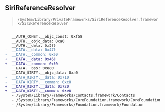 ## SiriReferenceResolver

> `/System/Library/PrivateFrameworks/SiriReferenceResolver.framework/SiriReferenceResolver`

```diff

   __AUTH_CONST.__objc_const: 0xf58
   __AUTH.__objc_data: 0xa0
   __AUTH.__data: 0x5f0
-  __DATA.__data: 0x470
-  __DATA.__common: 0xa0
+  __DATA.__data: 0x460
+  __DATA.__common: 0x80
   __DATA.__bss: 0x880
   __DATA_DIRTY.__objc_data: 0xa0
-  __DATA_DIRTY.__data: 0x710
-  __DATA_DIRTY.__common: 0xc8
+  __DATA_DIRTY.__data: 0x720
+  __DATA_DIRTY.__common: 0xe8
   - /System/Library/Frameworks/Contacts.framework/Contacts
   - /System/Library/Frameworks/CoreFoundation.framework/CoreFoundation
   - /System/Library/Frameworks/Foundation.framework/Foundation

```
